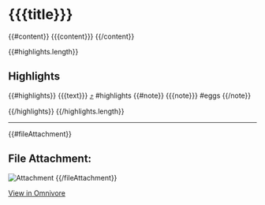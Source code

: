 # {{{title}}}

{{#content}}
{{{content}}}
{{/content}}

{{#highlights.length}}

## Highlights

{{#highlights}}
{{{text}}} [⤴️]({{{highlightUrl}}}) #highlights
{{#note}}
{{{note}}} #eggs
{{/note}}

{{/highlights}}
{{/highlights.length}}

---

{{#fileAttachment}}

## File Attachment:

![Attachment]({{{fileAttachment}}})
{{/fileAttachment}}

[View in Omnivore]({{{omnivoreUrl}}})
